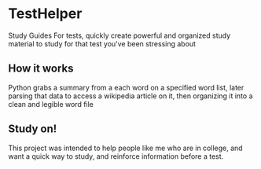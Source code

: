 # TestHelper
Study Guides For tests, quickly create powerful and organized study material to study for that test you've been stressing about
## How it works
 Python grabs a summary from a each word on a specified word list, later parsing that data to access a wikipedia article on it, then organizing it into a clean and legible word file
## Study on!
This project was intended to help people like me who are in college, and want a quick way to study, and reinforce information before a test.
